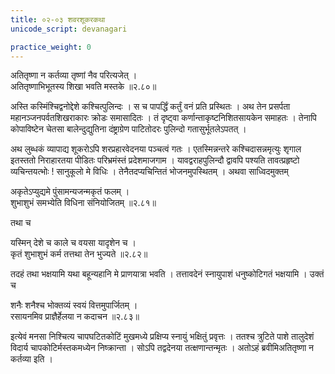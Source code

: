 ```yaml
---
title: ०२-०३ शवरशूकरकथा
unicode_script: devanagari

practice_weight: 0
---
```


अतितृष्णा न कर्तव्या तृष्णां नैव परित्यजेत् ।  
अतितृष्णाभिभूतस्य शिखा भवति मस्तके ॥२.८०॥

अस्ति कस्मिंश्चिद्वनोद्देशे कश्चित्पुलिन्दः । स च पापर्द्धिं कर्तुं वनं प्रति प्रस्थितः । अथ तेन प्रसर्पता महानञ्जनपर्वतशिखराकारः क्रोडः समासादितः । तं दृष्ट्वा कर्णान्ताकृष्टनिशितसायकेन समाहतः । तेनापि कोपाविष्टेन चेतसा बालेन्दुद्युतिना दंष्ट्राग्रेण पाटितोदरः पुलिन्दो गतासुर्भूतलेऽपतत् ।  

अथ लुब्धकं व्यापाद्य शूकरोऽपि शरप्रहारवेदनया पञ्चत्वं गतः । एतस्मिन्नन्तरे कश्चिदासन्नमृत्युः शृगाल इतस्ततो निराहारतया पीडितः परिभ्रमंस्तं प्रदेशमाजगाम । यावद्वराहपुलिन्दौ द्वावपि पश्यति तावत्प्रहृष्टो व्यचिन्तयत्भोः ! सानुकूलो मे विधिः । तेनैतदप्यचिन्तितं भोजनमुपस्थितम् । अथवा साध्विदमुक्तम्

अकृतेऽप्युद्यमे पुंसामन्यजन्मकृतं फलम् ।  
शुभाशुभं समभ्येति विधिना संनियोजितम् ॥२.८१॥

तथा च

यस्मिन् देशे च काले च वयसा यादृशेन च ।  
कृतं शुभाशुभं कर्म तत्तथा तेन भुज्यते ॥२.८२॥

तदहं तथा भक्षयामि यथा बहून्यहानि मे प्राणयात्रा भवति । तत्तावदेनं स्नायुपाशं धनुष्कोटिगतं भक्षयामि । उक्तं च

शनैः शनैश्च भोक्तव्यं स्वयं वित्तमुपार्जितम् ।  
रसायनमिव प्राज्ञैर्हेलया न कदाचन ॥२.८३॥

इत्येवं मनसा निश्चित्य चापघटितकोटिं मुखमध्ये प्रक्षिप्य स्नायुं भक्षितुं प्रवृत्तः । ततश्च त्रुटिते पाशे तालुदेशं विदार्य चापकोटिर्मस्तकमध्येन निष्क्रान्ता । सोऽपि तद्वदेनया तत्क्षणान्तन्मृतः । अतोऽहं ब्रवीमिअतितृष्णा न कर्तव्या इति ।  
